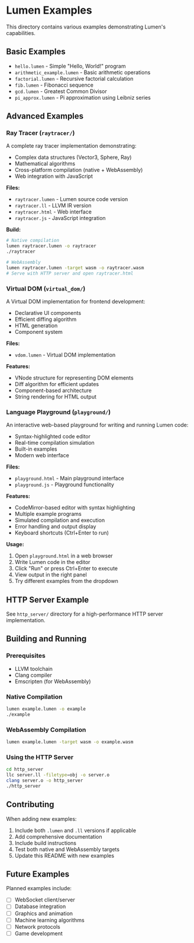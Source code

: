 # Lumen Examples

This directory contains various examples demonstrating Lumen's capabilities.

## Basic Examples

- `hello.lumen` - Simple "Hello, World!" program
- `arithmetic_example.lumen` - Basic arithmetic operations
- `factorial.lumen` - Recursive factorial calculation
- `fib.lumen` - Fibonacci sequence
- `gcd.lumen` - Greatest Common Divisor
- `pi_approx.lumen` - Pi approximation using Leibniz series

## Advanced Examples

### Ray Tracer (`raytracer/`)
A complete ray tracer implementation demonstrating:
- Complex data structures (Vector3, Sphere, Ray)
- Mathematical algorithms
- Cross-platform compilation (native + WebAssembly)
- Web integration with JavaScript

**Files:**
- `raytracer.lumen` - Lumen source code version
- `raytracer.ll` - LLVM IR version
- `raytracer.html` - Web interface
- `raytracer.js` - JavaScript integration

**Build:**
```bash
# Native compilation
lumen raytracer.lumen -o raytracer
./raytracer

# WebAssembly
lumen raytracer.lumen -target wasm -o raytracer.wasm
# Serve with HTTP server and open raytracer.html
```

### Virtual DOM (`virtual_dom/`)
A Virtual DOM implementation for frontend development:
- Declarative UI components
- Efficient diffing algorithm
- HTML generation
- Component system

**Files:**
- `vdom.lumen` - Virtual DOM implementation

**Features:**
- VNode structure for representing DOM elements
- Diff algorithm for efficient updates
- Component-based architecture
- String rendering for HTML output

### Language Playground (`playground/`)
An interactive web-based playground for writing and running Lumen code:
- Syntax-highlighted code editor
- Real-time compilation simulation
- Built-in examples
- Modern web interface

**Files:**
- `playground.html` - Main playground interface
- `playground.js` - Playground functionality

**Features:**
- CodeMirror-based editor with syntax highlighting
- Multiple example programs
- Simulated compilation and execution
- Error handling and output display
- Keyboard shortcuts (Ctrl+Enter to run)

**Usage:**
1. Open `playground.html` in a web browser
2. Write Lumen code in the editor
3. Click "Run" or press Ctrl+Enter to execute
4. View output in the right panel
5. Try different examples from the dropdown

## HTTP Server Example

See `http_server/` directory for a high-performance HTTP server implementation.

## Building and Running

### Prerequisites
- LLVM toolchain
- Clang compiler
- Emscripten (for WebAssembly)

### Native Compilation
```bash
lumen example.lumen -o example
./example
```

### WebAssembly Compilation
```bash
lumen example.lumen -target wasm -o example.wasm
```

### Using the HTTP Server
```bash
cd http_server
llc server.ll -filetype=obj -o server.o
clang server.o -o http_server
./http_server
```

## Contributing

When adding new examples:
1. Include both `.lumen` and `.ll` versions if applicable
2. Add comprehensive documentation
3. Include build instructions
4. Test both native and WebAssembly targets
5. Update this README with new examples

## Future Examples

Planned examples include:
- [ ] WebSocket client/server
- [ ] Database integration
- [ ] Graphics and animation
- [ ] Machine learning algorithms
- [ ] Network protocols
- [ ] Game development